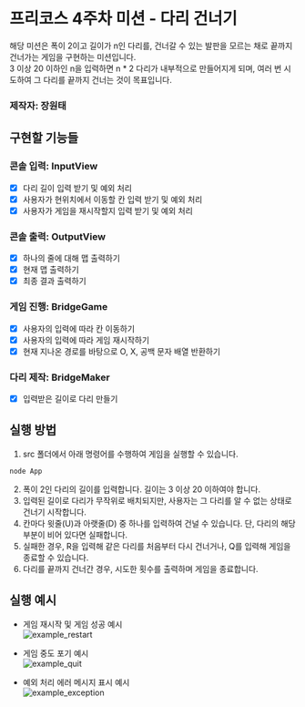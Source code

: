 # 프리코스 4주차 미션 - 다리 건너기  

해당 미션은 폭이 2이고 길이가 n인 다리를, 건너갈 수 있는 발판을 모르는 채로 끝까지 건너가는 게임을 구현하는 미션입니다.  
3 이상 20 이하인 n을 입력하면 n * 2 다리가 내부적으로 만들어지게 되며, 여러 번 시도하여 그 다리를 끝까지 건너는 것이 목표입니다.  
### 제작자: 장원태  
  
## 구현할 기능들  
### 콘솔 입력: InputView  
- [x] 다리 길이 입력 받기 및 예외 처리  
- [x] 사용자가 현위치에서 이동할 칸 입력 받기 및 예외 처리  
- [x] 사용자가 게임을 재시작할지 입력 받기 및 예외 처리  
  
### 콘솔 출력: OutputView  
- [x] 하나의 줄에 대해 맵 출력하기  
- [x] 현재 맵 출력하기  
- [x] 최종 결과 출력하기  
  
### 게임 진행: BridgeGame  
- [x] 사용자의 입력에 따라 칸 이동하기  
- [x] 사용자의 입력에 따라 게임 재시작하기  
- [x] 현재 지나온 경로를 바탕으로 O, X, 공백 문자 배열 반환하기  
  
### 다리 제작: BridgeMaker  
- [x] 입력받은 길이로 다리 만들기  
  
## 실행 방법  
1. src 폴더에서 아래 명령어를 수행하여 게임을 실행할 수 있습니다.  
```
node App
```
  
2. 폭이 2인 다리의 길이를 입력합니다. 길이는 3 이상 20 이하여야 합니다.  
3. 입력된 길이로 다리가 무작위로 배치되지만, 사용자는 그 다리를 알 수 없는 상태로 건너기 시작합니다.  
4. 칸마다 윗줄(U)과 아랫줄(D) 중 하나를 입력하여 건널 수 있습니다. 단, 다리의 해당 부분이 비어 있다면 실패합니다.  
5. 실패한 경우, R을 입력해 같은 다리를 처음부터 다시 건너거나, Q를 입력해 게임을 종료할 수 있습니다.  
6. 다리를 끝까지 건너간 경우, 시도한 횟수를 출력하며 게임을 종료합니다.  
  
## 실행 예시  
- 게임 재시작 및 게임 성공 예시  
![example_restart](https://user-images.githubusercontent.com/81515049/203236120-3b757ba8-4db0-4d19-8420-e6af27a348de.JPG)  
  
- 게임 중도 포기 예시  
![example_quit](https://user-images.githubusercontent.com/81515049/203236167-0af70647-37ef-4874-8ca7-55ae34d96717.JPG)  
  
- 예외 처리 에러 메시지 표시 예시  
![example_exception](https://user-images.githubusercontent.com/81515049/203236391-7bd76518-f041-492e-9921-2fd9d55b82a1.JPG)  